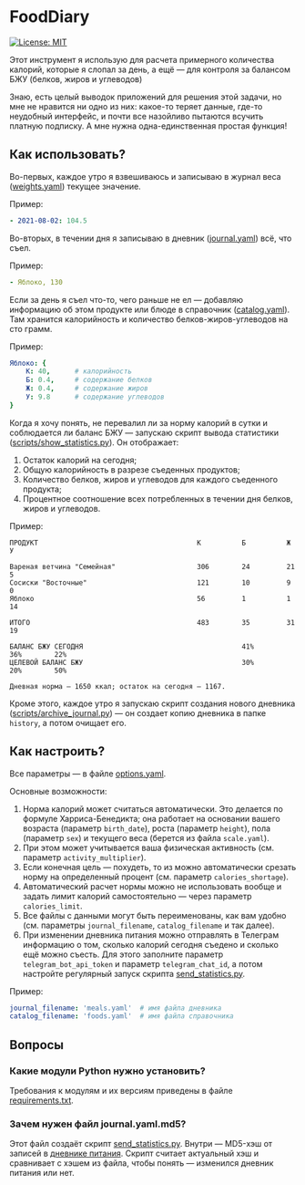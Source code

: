 # FoodDiary

[![License: MIT](https://img.shields.io/badge/License-MIT-yellow.svg)](https://opensource.org/licenses/MIT)

Этот инструмент я использую для расчета примерного количества калорий, которые я слопал за день, а ещё — для контроля за балансом БЖУ (белков, жиров и углеводов)

Знаю, есть целый выводок приложений для решения этой задачи, но мне не нравится ни одно из них: какое-то теряет данные, где-то неудобный интерфейс, и почти все назойливо пытаются всучить платную подписку. А мне нужна одна-единственная простая функция!

## Как использовать? 

Во-первых, каждое утро я взвешиваюсь и записываю в журнал веса ([weights.yaml](weights.yaml)) текущее значение.

Пример:

```yaml
- 2021-08-02: 104.5
```

Во-вторых, в течении дня я записываю в дневник ([journal.yaml](journal.yaml)) всё, что съел.

Пример:

```yaml
- Яблоко, 130
```

Если за день я съел что-то, чего раньше не ел — добавляю информацию об этом продукте или блюде в справочник ([catalog.yaml](catalog.yaml)). Там хранится калорийность и количество белков-жиров-углеводов на сто грамм.

Пример:

```yaml
Яблоко: {
    К: 40,      # калорийность
    Б: 0.4,     # содержание белков
    Ж: 0.4,     # содержание жиров
    У: 9.8      # содержание углеводов
}
```

Когда я хочу понять, не перевалил ли за норму калорий в сутки и соблюдается ли баланс БЖУ — запускаю скрипт вывода статистики ([scripts/show_statistics.py](scripts/show_statistics.py)). Он отображает:

1. Остаток калорий на сегодня;
2. Общую калорийность в разрезе съеденных продуктов;
3. Количество белков, жиров и углеводов для каждого съеденного продукта;
4. Процентное соотношение всех потребленных в течении дня белков, жиров и углеводов.

Пример:

```
ПРОДУКТ                                       К          Б          Ж          У         

Вареная ветчина "Семейная"                    306        24         21         5         
Сосиски "Восточные"                           121        10         9          0         
Яблоко                                        56         1          1          14        

ИТОГО                                         483        35         31         19        

БАЛАНС БЖУ СЕГОДНЯ                                       41%        36%        22%       
ЦЕЛЕВОЙ БАЛАНС БЖУ                                       30%        20%        50%       

Дневная норма — 1650 ккал; остаток на сегодня — 1167.
```

Кроме этого, каждое утро я запускаю скрипт создания нового дневника ([scripts/archive_journal.py](scripts/archive_journal.py)) — он создает копию дневника в папке `history`, а потом очищает его.

## Как настроить? 

Все параметры — в файле [options.yaml](options.yaml). 

Основные возможности:

1. Норма калорий может считаться автоматически. Это делается по формуле Харриса-Бенедикта; она работает на основании вашего возраста (параметр `birth_date`), роста (параметр `height`), пола (параметр `sex`) и текущего веса (берется из файла `scale.yaml`).
2. При этом может учитывается ваша физическая активность (см. параметр `activity_multiplier`).
3. Если конечная цель — похудеть, то из можно автоматически срезать норму на определенный процент (см. параметр `calories_shortage`).
4. Автоматический расчет нормы можно не использовать вообще и задать лимит калорий самостоятельно — через параметр `calories_limit`.
5. Все файлы с данными могут быть переименованы, как вам удобно (см. параметры `journal_filename`, `catalog_filename` и так далее).
6. При изменении дневника питания можно отправлять в Телеграм информацию о том, сколько калорий сегодня съедено и сколько ещё можно съесть. Для этого заполните параметр `telegram_bot_api_token` и параметр `telegram_chat_id`, а потом настройте регулярный запуск скрипта [send_statistics.py](scripts/send_statistics.py).

Пример:

```yaml
journal_filename: 'meals.yaml'  # имя файла дневника
catalog_filename: 'foods.yaml'  # имя файла справочника
```

## Вопросы

### Какие модули Python нужно установить?

Требования к модулям и их версиям приведены в файле [requirements.txt](requirements.txt).

### Зачем нужен файл journal.yaml.md5?

Этот файл создаёт скрипт [send_statistics.py](scripts/send_statistics.py). Внутри — MD5-хэш от записей в [дневнике питания](journal.yaml). Скрипт считает актуальный хэш и сравнивает с хэшем из файла, чтобы понять — изменился дневник питания или нет.